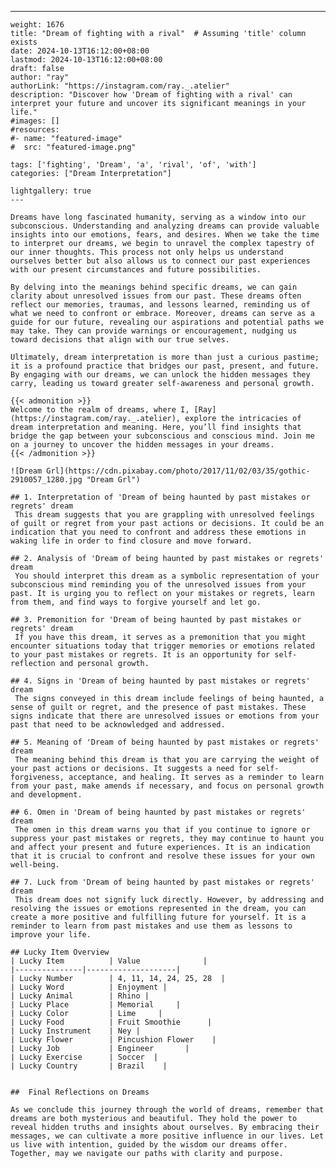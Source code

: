 ---
    weight: 1676
    title: "Dream of fighting with a rival"  # Assuming 'title' column exists
    date: 2024-10-13T16:12:00+08:00
    lastmod: 2024-10-13T16:12:00+08:00
    draft: false
    author: "ray"
    authorLink: "https://instagram.com/ray._.atelier"
    description: "Discover how 'Dream of fighting with a rival' can interpret your future and uncover its significant meanings in your life."
    #images: []
    #resources:
    #- name: "featured-image"
    #  src: "featured-image.png"
    
    tags: ['fighting', 'Dream', 'a', 'rival', 'of', 'with']
    categories: ["Dream Interpretation"]
    
    lightgallery: true
    ---
    
    Dreams have long fascinated humanity, serving as a window into our subconscious. Understanding and analyzing dreams can provide valuable insights into our emotions, fears, and desires. When we take the time to interpret our dreams, we begin to unravel the complex tapestry of our inner thoughts. This process not only helps us understand ourselves better but also allows us to connect our past experiences with our present circumstances and future possibilities.
    
    By delving into the meanings behind specific dreams, we can gain clarity about unresolved issues from our past. These dreams often reflect our memories, traumas, and lessons learned, reminding us of what we need to confront or embrace. Moreover, dreams can serve as a guide for our future, revealing our aspirations and potential paths we may take. They can provide warnings or encouragement, nudging us toward decisions that align with our true selves.
    
    Ultimately, dream interpretation is more than just a curious pastime; it is a profound practice that bridges our past, present, and future. By engaging with our dreams, we can unlock the hidden messages they carry, leading us toward greater self-awareness and personal growth.
    
    {{< admonition >}}
    Welcome to the realm of dreams, where I, [Ray](https://instagram.com/ray._.atelier), explore the intricacies of dream interpretation and meaning. Here, you’ll find insights that bridge the gap between your subconscious and conscious mind. Join me on a journey to uncover the hidden messages in your dreams.
    {{< /admonition >}}
    
    ![Dream Grl](https://cdn.pixabay.com/photo/2017/11/02/03/35/gothic-2910057_1280.jpg "Dream Grl")
    
    ## 1. Interpretation of 'Dream of being haunted by past mistakes or regrets' dream
     This dream suggests that you are grappling with unresolved feelings of guilt or regret from your past actions or decisions. It could be an indication that you need to confront and address these emotions in waking life in order to find closure and move forward.
    
    ## 2. Analysis of 'Dream of being haunted by past mistakes or regrets' dream
     You should interpret this dream as a symbolic representation of your subconscious mind reminding you of the unresolved issues from your past. It is urging you to reflect on your mistakes or regrets, learn from them, and find ways to forgive yourself and let go.
    
    ## 3. Premonition for 'Dream of being haunted by past mistakes or regrets' dream
     If you have this dream, it serves as a premonition that you might encounter situations today that trigger memories or emotions related to your past mistakes or regrets. It is an opportunity for self-reflection and personal growth.
    
    ## 4. Signs in 'Dream of being haunted by past mistakes or regrets' dream
     The signs conveyed in this dream include feelings of being haunted, a sense of guilt or regret, and the presence of past mistakes. These signs indicate that there are unresolved issues or emotions from your past that need to be acknowledged and addressed.
    
    ## 5. Meaning of 'Dream of being haunted by past mistakes or regrets' dream
     The meaning behind this dream is that you are carrying the weight of your past actions or decisions. It suggests a need for self-forgiveness, acceptance, and healing. It serves as a reminder to learn from your past, make amends if necessary, and focus on personal growth and development.
    
    ## 6. Omen in 'Dream of being haunted by past mistakes or regrets' dream
     The omen in this dream warns you that if you continue to ignore or suppress your past mistakes or regrets, they may continue to haunt you and affect your present and future experiences. It is an indication that it is crucial to confront and resolve these issues for your own well-being.
    
    ## 7. Luck from 'Dream of being haunted by past mistakes or regrets' dream
     This dream does not signify luck directly. However, by addressing and resolving the issues or emotions represented in the dream, you can create a more positive and fulfilling future for yourself. It is a reminder to learn from past mistakes and use them as lessons to improve your life.
    
    ## Lucky Item Overview
    | Lucky Item          | Value              |
    |---------------|--------------------|
    | Lucky Number        | 4, 11, 14, 24, 25, 28  |
    | Lucky Word          | Enjoyment |
    | Lucky Animal        | Rhino |
    | Lucky Place         | Memorial     |
    | Lucky Color         | Lime     |
    | Lucky Food          | Fruit Smoothie      |
    | Lucky Instrument    | Ney |
    | Lucky Flower        | Pincushion Flower    |
    | Lucky Job           | Engineer       |
    | Lucky Exercise      | Soccer  |
    | Lucky Country       | Brazil    |
    
    
    ##  Final Reflections on Dreams
    
    As we conclude this journey through the world of dreams, remember that dreams are both mysterious and beautiful. They hold the power to reveal hidden truths and insights about ourselves. By embracing their messages, we can cultivate a more positive influence in our lives. Let us live with intention, guided by the wisdom our dreams offer. Together, may we navigate our paths with clarity and purpose.
    
